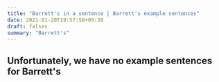 ```yaml
---
title: "Barrett's in a sentence | Barrett's example sentences"
date: 2021-01-20T19:57:50+05:30
draft: falses
summary: "Barrett's"
---
```

## Unfortunately, we have no example sentences for Barrett's                 
